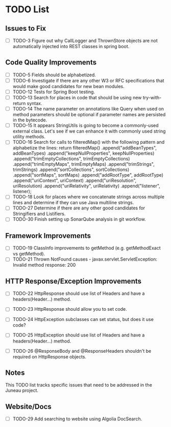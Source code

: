 # TODO List

## Issues to Fix

- [ ] TODO-3 Figure out why CallLogger and ThrownStore objects are not automatically injected into REST classes in spring boot.

## Code Quality Improvements

- [ ] TODO-5 Fields should be alphabetized.
- [ ] TODO-6 Investigate if there are any other W3 or RFC specifications that would make good candidates for new bean modules.
- [ ] TODO-12 Tests for Spring Boot testing.
- [ ] TODO-13 Search for places in code that should be using new try-with-return syntax.
- [ ] TODO-14 The name parameter on annotations like Query when used on method parameters should be optional if parameter names are persisted in the bytecode.
- [ ] TODO-15 It appears StringUtils is going to become a commonly-used external class. Let's see if we can enhance it with commonly used string utility methods.
- [ ] TODO-16 Search for calls to filteredMap() with the following pattern and alphabetize the lines:
		return filteredMap()
			.append("addBeanTypes", addBeanTypes)
			.append("keepNullProperties", keepNullProperties)
			.append("trimEmptyCollections", trimEmptyCollections)
			.append("trimEmptyMaps", trimEmptyMaps)
			.append("trimStrings", trimStrings)
			.append("sortCollections", sortCollections)
			.append("sortMaps", sortMaps)
			.append("addRootType", addRootType)
			.append("uriContext", uriContext)
			.append("uriResolution", uriResolution)
			.append("uriRelativity", uriRelativity)
			.append("listener", listener);
- [ ] TODO-18 Look for places where we concatenate strings across multiple lines and determine if they can use Java multiline strings.
- [ ] TODO-27 Determine if there are any other good candidates for Stringifiers and Listifiers.
- [ ] TODO-30 Finish setting up SonarQube analysis in git workflow.

## Framework Improvements

- [ ] TODO-19 ClassInfo improvements to getMethod (e.g. getMethodExact vs getMethod).
- [ ] TODO-21 Thrown NotFound causes - javax.servlet.ServletException: Invalid method response: 200

## HTTP Response/Exception Improvements

- [ ] TODO-22 HttpResponse should use list of Headers and have a headers(Header...) method.
- [ ] TODO-23 HttpResponse should allow you to set code.
- [ ] TODO-24 HttpException subclasses can set status, but does it use code?
- [ ] TODO-25 HttpException should use list of Headers and have a headers(Header...) method.

- [ ] TODO-26 @ResponseBody and @ResponseHeaders shouldn't be required on HttpResponse objects.

## Notes

This TODO list tracks specific issues that need to be addressed in the Juneau project.

## Website/Docs

- [ ] TODO-29 Add searching to website using Algolia DocSearch.
